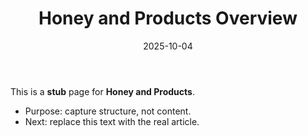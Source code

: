 ﻿---
title: "Honey and Products Overview"
description: "Stub — outline for Honey and Products. Replace with real content."
date: "2025-10-04"
draft: true
tags: ["stub","wiki"]
---
This is a **stub** page for **Honey and Products**. 

- Purpose: capture structure, not content.
- Next: replace this text with the real article.
